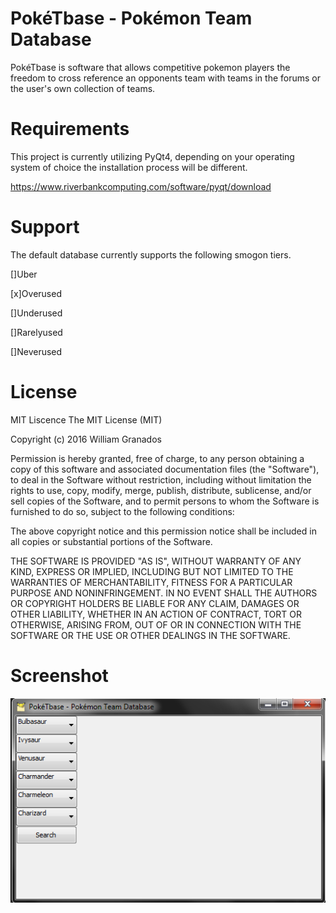 PokéTbase - Pokémon Team Database
=================================
PokéTbase is software that allows competitive pokemon players the freedom to
cross reference an opponents team with teams in the forums or the user's own
collection of teams.

Requirements
=================================
This project is currently utilizing PyQt4, depending on your operating system
of choice the installation process will be different.

https://www.riverbankcomputing.com/software/pyqt/download

Support
=================================
The default database currently supports the following smogon tiers.

[]Uber

[x]Overused

[]Underused

[]Rarelyused

[]Neverused


License
=================================
MIT Liscence
The MIT License (MIT)

Copyright (c) 2016 William Granados

Permission is hereby granted, free of charge, to any person obtaining a copy
of this software and associated documentation files (the "Software"), to deal
in the Software without restriction, including without limitation the rights
to use, copy, modify, merge, publish, distribute, sublicense, and/or sell
copies of the Software, and to permit persons to whom the Software is
furnished to do so, subject to the following conditions:

The above copyright notice and this permission notice shall be included in all
copies or substantial portions of the Software.

THE SOFTWARE IS PROVIDED "AS IS", WITHOUT WARRANTY OF ANY KIND, EXPRESS OR
IMPLIED, INCLUDING BUT NOT LIMITED TO THE WARRANTIES OF MERCHANTABILITY,
FITNESS FOR A PARTICULAR PURPOSE AND NONINFRINGEMENT. IN NO EVENT SHALL THE
AUTHORS OR COPYRIGHT HOLDERS BE LIABLE FOR ANY CLAIM, DAMAGES OR OTHER
LIABILITY, WHETHER IN AN ACTION OF CONTRACT, TORT OR OTHERWISE, ARISING FROM,
OUT OF OR IN CONNECTION WITH THE SOFTWARE OR THE USE OR OTHER DEALINGS IN THE
SOFTWARE.

Screenshot
=================================
<p align="center">
  <img src="https://raw.githubusercontent.com/wgma00/PokeTbase/master/res/screenshot/screenshot2.png" alt="PokeTbase Layout"/>
</p>
